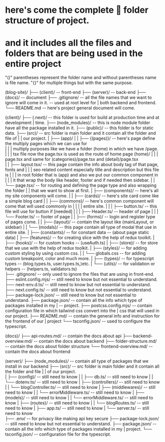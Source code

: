 # here's come the complete 📁 folder structure of project.
# and it includes all the files and folders that are being used in the entire project
"()" parentheses represent the folder name and without parentheses name is file name.
"{}" for multiple things but with the same purpose.

(blog-site)/
├── (client)/       -- front-end
├── (server)/       -- back-end
├── (docs)/         -- document
├── .gitignore/     -- all the file names that we want to ignore will come in it. -- used at root level for 
|                      both backend and frontend.
└── README.md       -- here's project general document will come.


(client)/
├── (.next)/                           -- this folder is used for build at production time and at development 
|                                      time.
├── (node_modules)/                    -- this is node module folder have all the package installed in it.
├── (public)/                          -- this folder is for static data.
├── (src)/                             -- src folder is main folder and it contain all the folder and file of 
|     |                                 our project.
|     ├── (app)/
|     |     ├── {(pages)}/             -- here's page define the multiply pages which we can use for         
|     |     |                          multiply purposes like we have a folder (home) in which we have /page.
|     |     |                          tsx file now the page.tsx is used as the route of home page (home)/
|     |     |                          page.tsx and same for (categories)/page.tsx and (detail)/page.tsx  
|     |     ├── layout.tsx/            -- this page contain the info about body tag of that page, fonts and 
|     |     |                          seo related content especially title and description but this file is
|     |     |                          in root folder that is (app) and also we put our common component in 
|     |     |                          it that wrap the body like header, footer and if needed then sidebar.
|     |     └── page.tsx/              -- for routing and defining the page type and also wrapping the folder 
|     |                                that we want to show at first.
|     ├── (components)/                 -- here's all my site components will come.
|     |     ├── (cards)/                -- here's site card come like a simple blog card 
|     |     ├── (commons)/              -- here's common component will come that will used commonly in
|     |     |      |                       entire site.
|     |     |      ├── button.ts/       -- this file will use for button if [needed]
|     |     |      ├── Header.ts/       -- header of page
|     |     |      └── Footer.ts/       -- footer of page
|     |     ├── (forms)/                -- login and register type of pages come.
|     |     ├── (layout)/               -- contain the layout like (mainLayout, or sidebar)
|     |     └── (modals)/               -- this page contain all type of modal that use in entire site.
|     ├── (constants)/                  -- for constant data -- (about page static data)
|     ├── (features)/                   -- for creating slice with the help of redux toolkit.
|     ├── (hooks)/                      -- for custom hooks -- (useAuth.ts)
|     ├── (store)/                      -- for store that we use with the help of redux toolkit.
|     ├── (styles)/                     -- for adding custom styling by using custom css.
|     |     └── globals.css             -- for adding custom breakpoint, color and much more.
|     ├── (types)/                      -- for typescript types -- (blog.types.ts, user.types.ts,)etc.
|     └── (utils)/                      -- for validation or helpers -- (helpers.ts, validators.ts)  
├── .gitignore/                         -- only used to ignore the files that are using in front-end.
├── eslint.config.mjs/                  -- still need to know but not essential to understand.
├── next-env.d.ts/                      -- still need to know but not essential to understand.
├── next.config.ts/                     -- still need to know but not essential to understand.
├── package-lock.json/                  -- still need to know but not essential to understand.
├── package.json/                       -- contain all the info which type of packages installed in my 
|                                       -- project.
├── postcss.config.mjs/                 -- contain configuration file in which tailwind css convert into the 
|                                       css that will used in our project.
├── README.md/                          -- contain the general info and instruction for the frontend of our 
|                                       project
└── tsconfig.json/                      -- used to configure the typescript.

(docs)/
├── api-routes.md/                       -- contain the docs about api
├── backend-overview.md/                 -- contain the docs about backend
├── folder-structure.md/                 -- contain the docs about folder structure
└── frontend-overview.md/                -- contain the docs about frontend

(server)/
├── (node_modules)/                      -- contain all type of packages that we install in our backend
├── (src)/                               -- src folder is main folder and it contain all the folder and file 
|     |                                  of our project.                 
|     ├── (config)/                      -- still need to know
|     |     ├── db.ts/                   -- still need to know
|     |     └── dotenv.ts/               -- still need to know
|     ├── (controllers)/                 -- still need to know
|     |      └── blogController.ts/      -- still need to know
|     ├── (middlewares)/                 -- still need to know
|     |      └── errorMiddleware.ts/     -- still need to know
|     ├── (models)/                      -- still need to know
|     |      └── errorMiddleware.ts/     -- still need to know
|     ├── (routes)/                      -- still need to know
|     |      └── blogRoutes.ts/          -- still need to know
|     ├── app.ts/                        -- still need to know
|     └── server.ts/                     -- still need to know    
├── .env/                                -- for privacy like making api key secure
├── package-lock.json/                   -- still need to know but not essential to understand.
├── package.json/                        -- contain all the info which type of packages installed in my 
|                                        project.
└── tsconfig.json/                       -- configuration file for the typescript.

